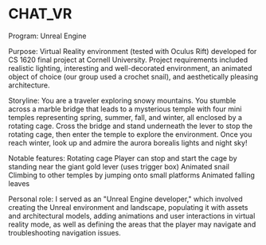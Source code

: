 # CHAT_VR
Program: Unreal Engine

Purpose: Virtual Reality environment (tested with Oculus Rift) developed for CS 1620 final project at Cornell University. Project requirements included realistic lighting, interesting and well-decorated environment, an animated object of choice (our group used a crochet snail), and aesthetically pleasing architecture. 

Storyline: You are a traveler exploring snowy mountains. You stumble across a marble bridge that leads to a mysterious temple with four mini temples representing spring, summer, fall, and winter, all enclosed by a rotating cage. Cross the bridge and stand underneath the lever to stop the rotating cage, then enter the temple to explore the environment. Once you reach winter, look up and admire the aurora borealis lights and night sky! 

Notable features: 
Rotating cage 
Player can stop and start the cage by standing near the giant gold lever (uses trigger box) 
Animated snail 
Climbing to other temples by jumping onto small platforms 
Animated falling leaves 

Personal role: I served as an "Unreal Engine developer," which involved creating the Unreal environment and landscape, populating it with assets and architectural models, adding animations and user interactions in virtual reality mode, as well as defining the areas that the player may navigate and troubleshooting navigation issues. 


